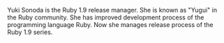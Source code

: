 Yuki Sonoda is the Ruby 1.9 release manager. She is known as "Yugui" in the Ruby community. She has improved development process of the programming language Ruby. Now she manages release process of the Ruby 1.9 series.
